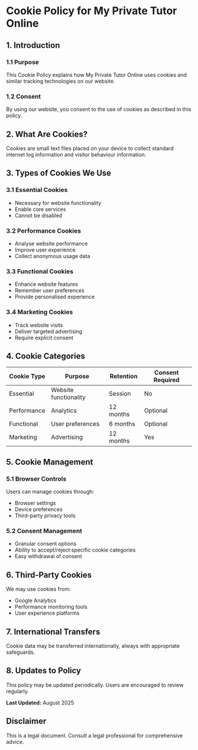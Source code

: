 # Cookie Policy for My Private Tutor Online

## 1. Introduction

### 1.1 Purpose

This Cookie Policy explains how My Private Tutor Online uses cookies and similar
tracking technologies on our website.

### 1.2 Consent

By using our website, you consent to the use of cookies as described in this
policy.

## 2. What Are Cookies?

Cookies are small text files placed on your device to collect standard internet
log information and visitor behaviour information.

## 3. Types of Cookies We Use

### 3.1 Essential Cookies

- Necessary for website functionality
- Enable core services
- Cannot be disabled

### 3.2 Performance Cookies

- Analyse website performance
- Improve user experience
- Collect anonymous usage data

### 3.3 Functional Cookies

- Enhance website features
- Remember user preferences
- Provide personalised experience

### 3.4 Marketing Cookies

- Track website visits
- Deliver targeted advertising
- Require explicit consent

## 4. Cookie Categories

| Cookie Type | Purpose               | Retention | Consent Required |
| ----------- | --------------------- | --------- | ---------------- |
| Essential   | Website functionality | Session   | No               |
| Performance | Analytics             | 12 months | Optional         |
| Functional  | User preferences      | 6 months  | Optional         |
| Marketing   | Advertising           | 12 months | Yes              |

## 5. Cookie Management

### 5.1 Browser Controls

Users can manage cookies through:

- Browser settings
- Device preferences
- Third-party privacy tools

### 5.2 Consent Management

- Granular consent options
- Ability to accept/reject specific cookie categories
- Easy withdrawal of consent

## 6. Third-Party Cookies

We may use cookies from:

- Google Analytics
- Performance monitoring tools
- User experience platforms

## 7. International Transfers

Cookie data may be transferred internationally, always with appropriate
safeguards.

## 8. Updates to Policy

This policy may be updated periodically. Users are encouraged to review
regularly.

**Last Updated:** August 2025

## Disclaimer

This is a legal document. Consult a legal professional for comprehensive advice.
